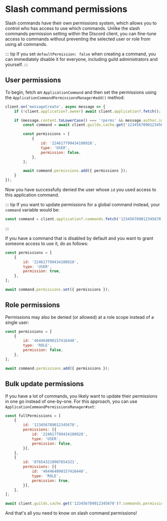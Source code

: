 # Slash command permissions

Slash commands have their own permissions system, which allows you to control who has access to use which commands. Unlike the slash commands permission setting within the Discord client, you can fine-tune access to commands without preventing the selected user or role from using all commands.

::: tip
If you set `defaultPermission: false` when creating a command, you can immediately disable it for everyone, including guild administrators and yourself.
:::

## User permissions

To begin, fetch an `ApplicationCommand` and then set the permissions using the `ApplicationCommandPermissionsManager#add()` method:

```js
client.on('messageCreate', async message => {
	if (!client.application?.owner) await client.application?.fetch();

	if (message.content.toLowerCase() === '!perms' && message.author.id === client.application?.owner.id) {
		const command = await client.guilds.cache.get('123456789012345678')?.commands.fetch('876543210987654321');

		const permissions = [
			{
				id: '224617799434108928',
				type: 'USER',
				permission: false,
			},
		];

		await command.permissions.add({ permissions });
	}
});
```

Now you have successfully denied the user whose `id` you used access to this application command.

::: tip
If you want to update permissions for a global command instead, your `command` variable would be:
```js
const command = client.application?.commands.fetch('123456789012345678');
```
:::

If you have a command that is disabled by default and you want to grant someone access to use it, do as follows:

<!-- eslint-skip -->

```js {5}
const permissions = [
	{
		id: '224617799434108928',
		type: 'USER',
		permission: true,
	},
];

await command.permissions.set({ permissions });
```


## Role permissions

Permissions may also be denied (or allowed) at a role scope instead of a single user:

<!-- eslint-skip -->

```js {4-5}
const permissions = [
	{
		id: '464464090157416448',
		type: 'ROLE',
		permission: false,
	},
];

await command.permissions.add({ permissions });
```

## Bulk update permissions

If you have a lot of commands, you likely want to update their permissions in one go instead of one-by-one. For this approach, you can use `ApplicationCommandPermissionsManager#set`:

<!-- eslint-skip -->

```js
const fullPermissions = [
	{
		id: '123456789012345678',
		permissions: [{
			id: '224617799434108928',
			type: 'USER',
			permission: false,
		}],
	},
	{
		id: '876543210987654321',
		permissions: [{
			id: '464464090157416448',
			type: 'ROLE',
			permission: true,
		}],
	},
];

await client.guilds.cache.get('123456789012345678')?.commands.permissions.set({ fullPermissions });
```

And that's all you need to know on slash command permissions!
